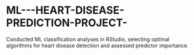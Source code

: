 # ML---HEART-DISEASE-PREDICTION-PROJECT-
Conducted ML classification analyses in RStudio, selecting optimal algorithms for heart disease detection and assessed predictor importance.
